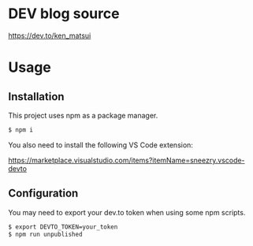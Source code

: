 # DEV blog source

https://dev.to/ken_matsui

# Usage

## Installation

This project uses npm as a package manager.

```bash
$ npm i
```

You also need to install the following VS Code extension:

https://marketplace.visualstudio.com/items?itemName=sneezry.vscode-devto

## Configuration

You may need to export your dev.to token when using some npm scripts.

```bash
$ export DEVTO_TOKEN=your_token
$ npm run unpublished
```
